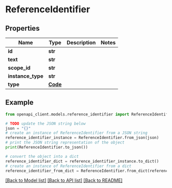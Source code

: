 # ReferenceIdentifier


## Properties

Name | Type | Description | Notes
------------ | ------------- | ------------- | -------------
**id** | **str** |  | 
**text** | **str** |  | 
**scope_id** | **str** |  | 
**instance_type** | **str** |  | 
**type** | [**Code**](Code.md) |  | 

## Example

```python
from openapi_client.models.reference_identifier import ReferenceIdentifier

# TODO update the JSON string below
json = "{}"
# create an instance of ReferenceIdentifier from a JSON string
reference_identifier_instance = ReferenceIdentifier.from_json(json)
# print the JSON string representation of the object
print(ReferenceIdentifier.to_json())

# convert the object into a dict
reference_identifier_dict = reference_identifier_instance.to_dict()
# create an instance of ReferenceIdentifier from a dict
reference_identifier_from_dict = ReferenceIdentifier.from_dict(reference_identifier_dict)
```
[[Back to Model list]](../README.md#documentation-for-models) [[Back to API list]](../README.md#documentation-for-api-endpoints) [[Back to README]](../README.md)



